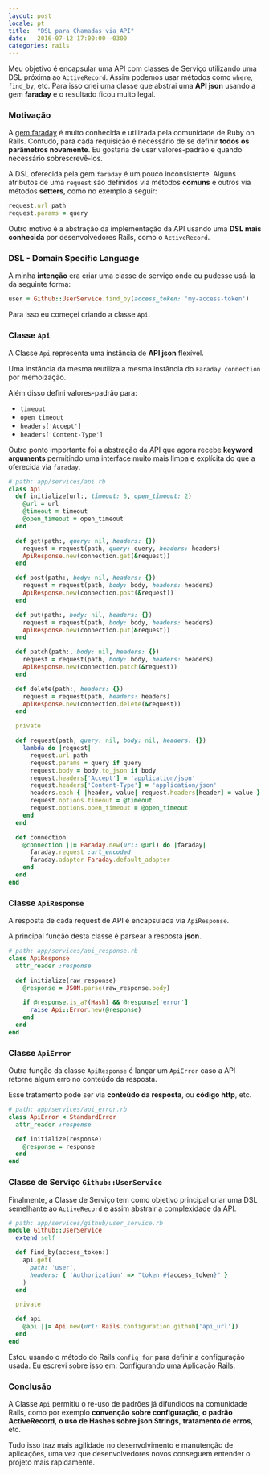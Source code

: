```yaml
---
layout: post
locale: pt
title:  "DSL para Chamadas via API"
date:   2016-07-12 17:00:00 -0300
categories: rails
---
```


Meu objetivo é encapsular uma API com classes de Serviço utilizando uma DSL próxima ao `ActiveRecord`. Assim podemos usar métodos como `where`, `find_by`, etc. Para isso criei uma classe que abstrai uma **API json** usando a gem **faraday** e o resultado ficou muito legal.

### Motivação

A [gem faraday](https://github.com/lostisland/faraday) é muito conhecida e utilizada pela comunidade de Ruby on Rails. Contudo, para cada requisição é necessário de se definir **todos os parâmetros novamente**. Eu gostaria de usar valores-padrão e quando necessário sobrescrevê-los.

A DSL oferecida pela gem `faraday` é um pouco inconsistente. Alguns atributos de uma `request` são definidos via métodos **comuns** e outros via métodos **setters**, como no exemplo a seguir:

```ruby
request.url path
request.params = query
```

Outro motivo é a abstração da implementação da API usando uma **DSL mais conhecida** por desenvolvedores Rails, como o `ActiveRecord`.

### DSL - Domain Specific Language

A minha **intenção** era criar uma classe de serviço onde eu pudesse usá-la da seguinte forma:

```ruby
user = Github::UserService.find_by(access_token: 'my-access-token')
```

Para isso eu começei criando a classe `Api`.

### Classe `Api`

A Classe `Api` representa uma instância de **API json** flexível.

Uma instância da mesma reutiliza a mesma instância do `Faraday connection` por memoização.

Além disso defini valores-padrão para:

- `timeout`
- `open_timeout`
- `headers['Accept']`
- `headers['Content-Type']`

Outro ponto importante foi a abstração da API que agora recebe **keyword arguments** permitindo uma interface muito mais limpa e explícita do que a oferecida via `faraday`.

```ruby
# path: app/services/api.rb
class Api
  def initialize(url:, timeout: 5, open_timeout: 2)
    @url = url
    @timeout = timeout
    @open_timeout = open_timeout
  end

  def get(path:, query: nil, headers: {})
    request = request(path, query: query, headers: headers)
    ApiResponse.new(connection.get(&request))
  end

  def post(path:, body: nil, headers: {})
    request = request(path, body: body, headers: headers)
    ApiResponse.new(connection.post(&request))
  end

  def put(path:, body: nil, headers: {})
    request = request(path, body: body, headers: headers)
    ApiResponse.new(connection.put(&request))
  end

  def patch(path:, body: nil, headers: {})
    request = request(path, body: body, headers: headers)
    ApiResponse.new(connection.patch(&request))
  end

  def delete(path:, headers: {})
    request = request(path, headers: headers)
    ApiResponse.new(connection.delete(&request))
  end

  private

  def request(path, query: nil, body: nil, headers: {})
    lambda do |request|
      request.url path
      request.params = query if query
      request.body = body.to_json if body
      request.headers['Accept'] = 'application/json'
      request.headers['Content-Type'] = 'application/json'
      headers.each { |header, value| request.headers[header] = value }
      request.options.timeout = @timeout
      request.options.open_timeout = @open_timeout
    end
  end

  def connection
    @connection ||= Faraday.new(url: @url) do |faraday|
      faraday.request :url_encoded
      faraday.adapter Faraday.default_adapter
    end
  end
end
```

### Classe `ApiResponse`

A resposta de cada request de API é encapsulada via `ApiResponse`.

A principal função desta classe é parsear a resposta **json**.

```ruby
# path: app/services/api_response.rb
class ApiResponse
  attr_reader :response

  def initialize(raw_response)
    @response = JSON.parse(raw_response.body)

    if @response.is_a?(Hash) && @response['error']
      raise Api::Error.new(@response)
    end
  end
end
```

### Classe `ApiError`

Outra função da classe `ApiResponse` é lançar um `ApiError` caso a API retorne algum erro no conteúdo da resposta.

Esse tratamento pode ser via **conteúdo da resposta**, ou **código http**, etc.

```ruby
# path: app/services/api_error.rb
class ApiError < StandardError
  attr_reader :response

  def initialize(response)
    @response = response
  end
end
```

### Classe de Serviço `Github::UserService`

Finalmente, a Classe de Serviço tem como objetivo principal criar uma DSL semelhante ao `ActiveRecord` e assim abstrair a complexidade da API.

```ruby
# path: app/services/github/user_service.rb
module Github::UserService
  extend self

  def find_by(access_token:)
    api.get(
      path: 'user',
      headers: { 'Authorization' => "token #{access_token}" }
    )
  end

  private

  def api
    @api ||= Api.new(url: Rails.configuration.github['api_url'])
  end
end
```

Estou usando o método do Rails `config_for` para definir a configuração usada. Eu escrevi sobre isso em: [Configurando uma Aplicação Rails]({{site.url}}/pt/rails/configuring-rails-app).

### Conclusão

A Classe `Api` permitiu o re-uso de padrões já difundidos na comunidade Rails, como por exemplo **convenção sobre configuração**, **o padrão ActiveRecord**, **o uso de Hashes sobre json Strings**, **tratamento de erros**, etc.

Tudo isso traz mais agilidade no desenvolvimento e manutenção de aplicações, uma vez que desenvolvedores novos conseguem entender o projeto mais rapidamente.
